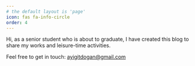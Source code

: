 ```yaml
---
# the default layout is 'page'
icon: fas fa-info-circle
order: 4
---
```


Hi, as a senior student who is about to graduate, I have created this blog to share my works and leisure-time activities.

Feel free to get in touch: [ayigitdogan@gmail.com](mailto:ayigitdogan@gmail.com)
